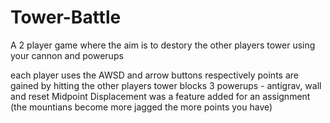 # Tower-Battle
A 2 player game where the aim is to destory the other players tower using your cannon and powerups

each player uses the AWSD and arrow buttons respectively 
points are gained by hitting the other players tower blocks 
3 powerups - antigrav, wall and reset
Midpoint Displacement was a feature added for an assignment (the mountians become more jagged the more points you have)
